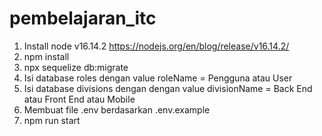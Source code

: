 # pembelajaran_itc

1. Install node v16.14.2 https://nodejs.org/en/blog/release/v16.14.2/
2. npm install
3. npx sequelize db:migrate
4. Isi database roles dengan value roleName = Pengguna atau User
5. Isi database divisions dengan dengan value divisionName = Back End atau Front End atau Mobile
6. Membuat file .env berdasarkan .env.example
7. npm run start